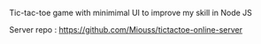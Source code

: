 Tic-tac-toe game with minimimal UI to improve my skill in Node JS

Server repo : https://github.com/Miouss/tictactoe-online-server
